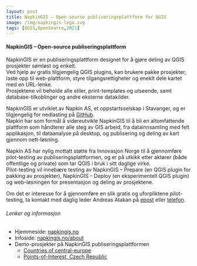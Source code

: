 ```yaml
---
layout: post
title: NapkinGIS – Open-source publiseringsplattform for QGIS
image: /img/napkingis-logo.svg
tags: [QGIS,OpenSource,2021]
---
```


#### NapkinGIS – Open-source publiseringsplattform

NapkinGIS er en publiseringsplattform designet for å gjøre deling av QGIS prosjekter sømløst og enkelt. <br />
Ved hjelp av gratis tilgjengelig QGIS plugins, kan brukere pakke prosjekter, laste opp til web-plattform, styre tilgangsrettigheter og eneklt dele kartet med en URL-lenke. <br />
Prosjektene vil beholde alle stiler, print-templates og utseende, samt database-tilkoblinger og andre eksterne datakilder.

NapkinGIS er utviklet av Napkin AS, et oppstartsselskap i Stavanger, og er tilgjengelig for nedlasting på [GitHub](https://github.com/NapkinGIS/NapkinGIS). <br />
Napkin har som formål å videreutvikle NapkinGIS til å bli en altomfattende plattform som håndterer alle steg av GIS arbeid, fra datainnsamling med felt applikasjon, til dataanalyse på desktop, og publisering og deling av kart gjennom nett-løsning.

Napkin AS har nylig mottatt støtte fra Innovasjon Norge til å gjennomføre pilot-testing av publiseringsplattformen, og er på utkikk etter aktører (både offentlige og private) som tar QGIS i bruk i sitt daglige virke. <br />
Pilot-testing vil innebære testing av NapkinGIS – Prepare (en QGIS plugin for pakking av prosjekter), NapkinGIS – Deploy (en eksperimentell QGIS plugin) og web-løsningen for presentasjon og deling av prosjektene.

Om det er interesse for å gjennomføre en slik gratis og uforpliktene pilot-testing, ta kontakt med daglig leder Andreas Atakan på [epost](mailto:andreas@napkingis.no) eller [telefon](tel:+4748006325). <br />


###### Lenker og informasjon

* Hjemmeside: [napkingis.no](https://www.napkingis.no/)
* Infoside: [napkingis.no/about](https://www.napkingis.no/about.html)
* Demo-prosjekter på NapkinGIS publiseringsplattformen
	* [Countries of central-europe](https://web.napkingis.no/?PROJECT=andreas%2Fnatural-earth%2Fcentral-europe)
	* [Points-of-Interest, Czech Republic](https://web.napkingis.no/?PROJECT=andreas%2Fwhoiswho3%2Fwhoiswho)
